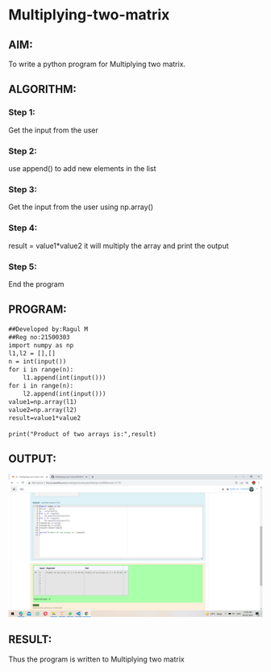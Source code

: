 # Multiplying-two-matrix

## AIM:
To write a python program for Multiplying two matrix.

## ALGORITHM:
### Step 1:
Get the input from the user

### Step 2:
use append() to add new elements in the list

### Step 3:
Get the input from the user using np.array()

### Step 4:
result = value1*value2 it will multiply the array and print the output

### Step 5:
End the program

## PROGRAM: 
~~~
##Developed by:Ragul M
##Reg no:21500303
import numpy as np
l1,l2 = [],[]
n = int(input())
for i in range(n):
    l1.append(int(input()))
for i in range(n):
    l2.append(int(input()))
value1=np.array(l1)
value2=np.array(l2)
result=value1*value2

print("Product of two arrays is:",result)
~~~
    

## OUTPUT:
![output](https://github.com/ragulmani936/Multiplying-two-matrix/blob/main/Screenshot%20(57).png)


## RESULT:
Thus the program is written to Multiplying two matrix


